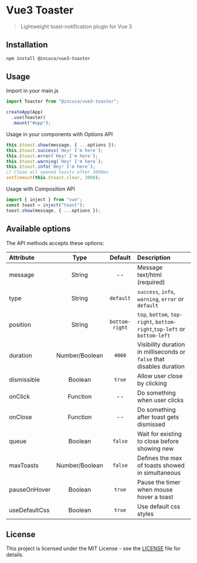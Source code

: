 # Vue3 Toaster

> Lightweight toast-notification plugin for Vue 3

## Installation

```bash
npm install @incuca/vue3-toaster
```

## Usage

Import in your main.js

```js
import Toaster from "@incuca/vue3-toaster";

createApp(App)
  .use(Toaster)
  .mount("#app");
```

Usage in your components with Options API

```js
this.$toast.show(message, { ...options });
this.$toast.success(`Hey! I'm here`);
this.$toast.error(`Hey! I'm here`);
this.$toast.warning(`Hey! I'm here`);
this.$toast.info(`Hey! I'm here`);
// Close all opened toasts after 3000ms
setTimeout(this.$toast.clear, 3000);
```

Usage with Composition API

```js
import { inject } from "vue";
const toast = inject("toast");
toast.show(message, { ...options });
```

## Available options

The API methods accepts these options:

| Attribute     |      Type      |    Default     | Description                                                              |
| :------------ | :------------: | :------------: | :----------------------------------------------------------------------- |
| message       |     String     |       --       | Message text/html (required)                                             |
| type          |     String     |   `default`    | `success`, `info`, `warning`, `error` or `default`                       |
| position      |     String     | `bottom-right` | `top`, `bottom`, `top-right`, `bottom-right`,`top-left` or `bottom-left` |
| duration      | Number/Boolean |     `4000`     | Visibility duration in milliseconds or `false` that disables duration    |
| dismissible   |    Boolean     |     `true`     | Allow user close by clicking                                             |
| onClick       |    Function    |       --       | Do something when user clicks                                            |
| onClose       |    Function    |       --       | Do something after toast gets dismissed                                  |
| queue         |    Boolean     |    `false`     | Wait for existing to close before showing new                            |
| maxToasts     | Number/Boolean |    `false`     | Defines the max of toasts showed in simultaneous                         |
| pauseOnHover  |    Boolean     |     `true`     | Pause the timer when mouse hover a toast                                 |
| useDefaultCss |    Boolean     |     `true`     | Use default css styles                                                   |

## License

This project is licensed under the MIT License - see the [LICENSE](LICENSE) file for details.

